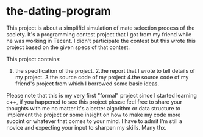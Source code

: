 # the-dating-program
This project is about a simplifid simulation of mate selection process of the society. It's a programming contest project that I got from my friend while he was working in Tecent. I didn't participate the contest but this wrote this project based on the given specs of that contest.

This project contains:
  1. the specification of the project.
  2.the report that I wrote to tell details of my project.
  3.the source code of my project
  4.the source code of my friend's project from which I borrowed some basic ideas.
 
Please note that this is my very first "formal" project since I started learning c++, if you happened to see this project please
feel free to share your thoughts with me no matter it's a better algorithm or data structure to implement the project or some insight 
on how to make my code more succint or whatever  that comes to your mind. I have to admit I'm still a novice and expecting your input 
to sharpen my skills. Many thx.
